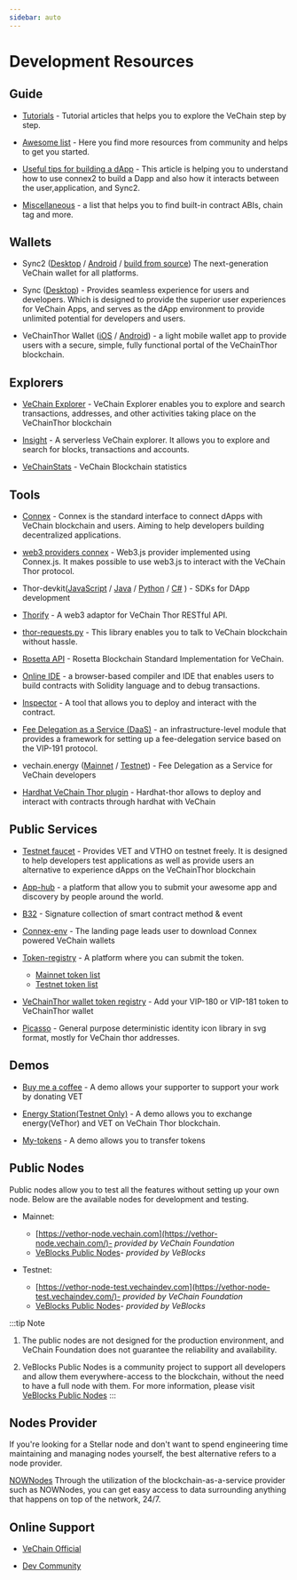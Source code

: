 ```yaml
---
sidebar: auto
---
```


# Development Resources

## Guide

- [Tutorials](https://docs.vechain.org/tutorials/) - Tutorial articles that helps you to explore the VeChain step by step.

- [Awesome list](https://github.com/vechain-community/awesome-list)  - Here you find more resources from community and helps to get you started.

- [Useful tips for building a dApp](https://docs.vechain.org/tutorials/Useful-tips-for-building-a-dApp.html) - This article is helping you to understand how to use connex2 to build a Dapp and also how it interacts between the user,application, and Sync2.

- [Miscellaneous](https://docs.vechain.org/others/miscellaneous.html) - a list that helps you to find built-in contract ABIs, chain tag and more.

## Wallets

- Sync2 ([Desktop](https://sync.vecha.in/) / [Android](https://github.com/vechain/sync2#supported-platforms) / [build from source](https://github.com/vechain/sync2#build-from-source)) The next-generation VeChain wallet for all platforms.

- Sync ([Desktop](https://env.vechain.org/#sync)) - Provides seamless experience for users and developers. Which is designed to provide the superior user experiences for VeChain Apps, and serves as the dApp environment to provide unlimited potential for developers and users. 

- VeChainThor Wallet ([iOS](https://apps.apple.com/us/app/id1397679485) / [Android](https://play.google.com/store/apps/details?id=com.vechain.wallet&pcampaignid=pcampaignidMKT-Other-global-all-co-prtnr-py-PartBadge-Mar2515-1)) - a light mobile wallet app to provide users with a secure, simple, fully functional portal of the VeChainThor blockchain.

## Explorers

- [VeChain Explorer](https://explore.vechain.org)  - VeChain Explorer enables you to explore and search transactions, addresses, and other activities taking place on the VeChainThor blockchain

- [Insight](https://insight.vecha.in/#/) - A serverless VeChain explorer. It allows you to explore and search for blocks, transactions and accounts.

- [VeChainStats](https://vechainstats.com/) -  VeChain Blockchain statistics

## Tools

- [Connex](/connex/README.md) - Connex is the standard interface to connect dApps with VeChain blockchain and users. Aiming to help developers building decentralized applications.

- [web3 providers connex](https://github.com/zzGHzz/web3-providers-connex) - Web3.js provider implemented using Connex.js. It makes possible to use web3.js to interact with the VeChain Thor protocol.

- Thor-devkit([JavaScript](https://github.com/vechain/thor-devkit.js) / [Java](https://github.com/laalaguer/thor-devkit.java) / [Python](https://github.com/vechain/thor-devkit.py) / [C#](https://github.com/vechain/thor-devkit.netcore) ) - SDKs for DApp development

- [Thorify](https://github.com/vechain/thorify) - A web3 adaptor for VeChain Thor RESTful API.

- [thor-requests.py](https://github.com/laalaguer/thor-requests.py) - This library enables you to talk to VeChain blockchain without hassle.

- [Rosetta API](https://github.com/vechain/rosetta) - Rosetta Blockchain Standard Implementation for VeChain.

- [Online IDE](https://libotony.github.io/vide-web/) - a browser-based compiler and IDE that enables users to build contracts with Solidity language and to debug transactions.

- [Inspector](https://inspector.vecha.in/#/contracts) - A tool that allows you to deploy and interact with the contract.

- [Fee Delegation as a Service (DaaS)](https://github.com/mongelly/stormbreaker-feedelegation-service) - an infrastructure-level module that provides a framework for setting up a fee-delegation service based on the VIP-191 protocol.

- vechain.energy ([Mainnet](https://vechain.energy) / [Testnet](https://testnet.vechain.energy)) - Fee Delegation as a Service for VeChain developers

- [Hardhat VeChain Thor plugin](https://gitlab.com/vechain.energy/common/hardhat-thor) - Hardhat-thor allows to deploy and interact with contracts through hardhat with VeChain


## Public Services

- [Testnet faucet](https://faucet.vecha.in/) - Provides VET and VTHO on testnet freely. It is designed to help developers test applications as well as provide users an alternative to experience dApps on the VeChainThor blockchain

- [App-hub](https://github.com/vechain/app-hub) - a platform that allow you to submit your awesome app and discovery by people around the world.
  
- [B32](https://github.com/vechain/b32) - Signature collection of smart contract method & event
  
- [Connex-env](https://github.com/vechain/connex-env) - The landing page leads user to download Connex powered VeChain wallets
  
- [Token-registry](https://github.com/vechain/token-registry) - A platform where you can submit the token.
  - [Mainnet token list](https://vechain.github.io/token-registry/main.json)
  - [Testnet token list](https://vechain.github.io/token-registry/test.json) 

- [VeChainThor wallet token registry](https://form.typeform.com/to/ImOMvZ?typeform-source=www.vechain.org) - Add your VIP-180 or VIP-181 token to VeChainThor wallet

- [Picasso](https://github.com/vechain/picasso#vanilla-js) - General purpose deterministic identity icon library in svg format, mostly for VeChain thor addresses.


## Demos
- [Buy me a coffee](https://github.com/vechain/buy-me-a-coffee) - A demo allows your supporter to support your work by donating VET
  
- [Energy Station(Testnet Only)](https://energy.outofgas.io/) - A demo allows you to exchange energy(VeThor) and VET on VeChain Thor blockchain.
  
- [My-tokens](https://tokens.vecha.in/) - A demo allows you to transfer tokens


## Public Nodes
Public nodes allow you to test all the features without setting up your own node. Below are the available nodes for development and testing.

- Mainnet: 
  
  - [https://vethor-node.vechain.com](https://vethor-node.vechain.com/)- *provided by VeChain Foundation*
  - [VeBlocks Public Nodes](https://github.com/mirei83/VeChain-PublicNodes)- *provided by VeBlocks*

- Testnet: 
  
  - [https://vethor-node-test.vechaindev.com](https://vethor-node-test.vechaindev.com/)- *provided by VeChain Foundation*
  - [VeBlocks Public Nodes](https://github.com/mirei83/VeChain-PublicNodes)- *provided by VeBlocks*

:::tip Note
1. The public nodes are not designed for the production environment, and VeChain Foundation does not guarantee the reliability and availability.

2. VeBlocks Public Nodes is a community project to support all developers and allow them everywhere-access to the blockchain, without the need to have a full node with them. For more information, please visit [VeBlocks Public Nodes](https://github.com/mirei83/VeChain-PublicNodes) 
:::

## Nodes Provider
If you're looking for a Stellar node and don't want to spend engineering time maintaining and managing nodes yourself, the best alternative refers to a node provider.

[NOWNodes](https://nownodes.io/nodes/stellar-xlm)
Through the utilization of the blockchain-as-a-service provider such as NOWNodes, you can get easy access to data surrounding anything that happens on top of the network, 24/7.

## Online Support

- [VeChain Official](https://t.me/vechain_official_english)

- [Dev Community](https://t.me/VeChainDevCommunity)
